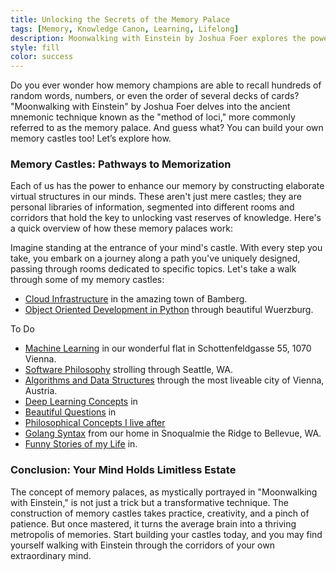 ```yaml
---
title: Unlocking the Secrets of the Memory Palace
tags: [Memory, Knowledge Canon, Learning, Lifelong]
description: Moonwalking with Einstein by Joshua Foer explores the powerful mnemonic device known as the method of loci or the memory palace technique. 
style: fill
color: success
---
```


Do you ever wonder how memory champions are able to recall hundreds of random words, numbers, or even the order of several decks of cards? "Moonwalking with Einstein" by Joshua Foer delves into the ancient mnemonic technique known as the "method of loci," more commonly referred to as the memory palace. And guess what? You can build your own memory castles too! Let’s explore how.

### Memory Castles: Pathways to Memorization

Each of us has the power to enhance our memory by constructing elaborate virtual structures in our minds. These aren't just mere castles; they are personal libraries of information, segmented into different rooms and corridors that hold the key to unlocking vast reserves of knowledge. Here's a quick overview of how these memory palaces work:

Imagine standing at the entrance of your mind's castle. With every step you take, you embark on a journey along a path you've uniquely designed, passing through rooms dedicated to specific topics. Let's take a walk through some of my memory castles:

- [Cloud Infrastructure](/pages/cloud-infrastructure) in the amazing town of Bamberg.
- [Object Oriented Development in Python](/pages/object-oriented-python) through beautiful Wuerzburg.

To Do

- [Machine Learning](/pages/machine-learning) in our wonderful flat in Schottenfeldgasse 55, 1070 Vienna.
- [Software Philosophy](/pages/software-philosophy) strolling through Seattle, WA.
- [Algorithms and Data Structures](/pages/algorithms-and-data-structures) through the most liveable city of Vienna, Austria.
- [Deep Learning Concepts](/pages/deep-learning) in 
- [Beautiful Questions](/pages/beautiful-questions) in 
- [Philosophical Concepts I live after](/pages/philosophy)
- [Golang Syntax](/pages/golang) from our home in Snoqualmie the Ridge to Bellevue, WA.
- [Funny Stories of my Life](/pages/funny-stories) in.

### Conclusion: Your Mind Holds Limitless Estate

The concept of memory palaces, as mystically portrayed in "Moonwalking with Einstein," is not just a trick but a transformative technique. The construction of memory castles takes practice, creativity, and a pinch of patience. But once mastered, it turns the average brain into a thriving metropolis of memories. Start building your castles today, and you may find yourself walking with Einstein through the corridors of your own extraordinary mind.